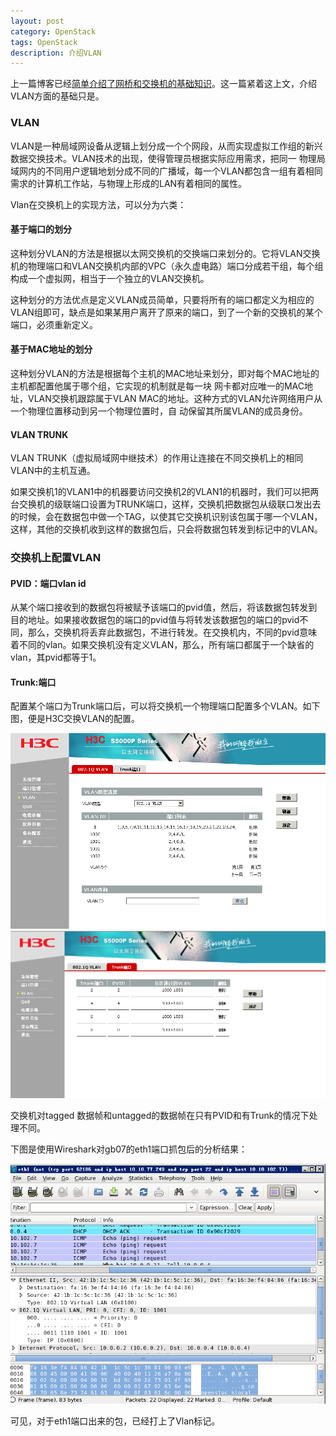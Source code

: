 ```yaml
---
layout: post
category: OpenStack
tags: OpenStack
description: 介绍VLAN
---
```


上一篇博客已经[简单介绍了网桥和交换机的基础知识](http://www.choudan.net/2013/08/28/OpenStack-Network学习%28一%29.html)。这一篇紧着这上文，介绍VLAN方面的基础只是。


### VLAN

VLAN是一种局域网设备从逻辑上划分成一个个网段，从而实现虚拟工作组的新兴数据交换技术。VLAN技术的出现，使得管理员根据实际应用需求，把同一 物理局域网内的不同用户逻辑地划分成不同的广播域，每一个VLAN都包含一组有着相同需求的计算机工作站，与物理上形成的LAN有着相同的属性。


Vlan在交换机上的实现方法，可以分为六类：

#### 基于端口的划分

这种划分VLAN的方法是根据以太网交换机的交换端口来划分的。它将VLAN交换机的物理端口和VLAN交换机内部的VPC（永久虚电路）端口分成若干组，每个组构成一个虚拟网，相当于一个独立的VLAN交换机。


这种划分的方法优点是定义VLAN成员简单，只要将所有的端口都定义为相应的VLAN组即可，缺点是如果某用户离开了原来的端口，到了一个新的交换机的某个端口，必须重新定义。

#### 基于MAC地址的划分

这种划分VLAN的方法是根据每个主机的MAC地址来划分，即对每个MAC地址的主机都配置他属于哪个组，它实现的机制就是每一块 网卡都对应唯一的MAC地址，VLAN交换机跟踪属于VLAN MAC的地址。这种方式的VLAN允许网络用户从一个物理位置移动到另一个物理位置时，自 动保留其所属VLAN的成员身份。

#### VLAN TRUNK

VLAN TRUNK（虚拟局域网中继技术）的作用让连接在不同交换机上的相同VLAN中的主机互通。

如果交换机1的VLAN1中的机器要访问交换机2的VLAN1的机器时，我们可以把两台交换机的级联端口设置为TRUNK端口，这样，交换机把数据包从级联口发出去的时候，会在数据包中做一个TAG，以使其它交换机识别该包属于哪一个VLAN，这样，其他的交换机收到这样的数据包后，只会将数据包转发到标记中的VLAN。


### 交换机上配置VLAN

####  PVID：端口vlan id

从某个端口接收到的数据包将被赋予该端口的pvid值，然后，将该数据包转发到目的地址。如果接收数据包的端口的pvid值与将转发该数据包的端口的pvid不同，那么，交换机将丢弃此数据包，不进行转发。在交换机内，不同的pvid意味着不同的vlan。如果交换机没有定义VLAN，那么，所有端口都属于一个缺省的vlan，其pvid都等于1。

####  Trunk:端口

配置某个端口为Trunk端口后，可以将交换机一个物理端口配置多个VLAN。如下图，便是H3C交换VLAN的配置。

<img src="/assets/img/openstack_network_vlan01.png" width="700px">
<img src="/assets/img/openstack_network_vlan02.png" width="700px">


交换机对tagged 数据帧和untagged的数据帧在只有PVID和有Trunk的情况下处理不同。

下图是使用Wireshark对gb07的eth1端口抓包后的分析结果：

<img src="/assets/img/openstack_network_vlan03.png" width="700px">

可见，对于eth1端口出来的包，已经打上了Vlan标记。 

